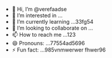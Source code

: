 - 👋 Hi, I’m @verefaadse
- 👀 I’m interested in ...
- 🌱 I’m currently learning ...33fg54
- 💞️ I’m looking to collaborate on ...
- 📫 How to reach me ...123
- 😄 Pronouns: ...77554ad5696
- ⚡ Fun fact: ...985vnmwerwer
fhwer96
<!---65wercxv
verefaadse/verefaadse is a ✨ special ✨ repository because its `README.md` (this file) appears on your GitHub profile.
You can click the Preview link to take a look at your changes.
--->

